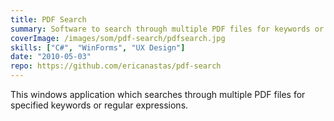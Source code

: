 ```yaml
---
title: PDF Search
summary: Software to search through multiple PDF files for keywords or regular expressions
coverImage: /images/som/pdf-search/pdfsearch.jpg
skills: ["C#", "WinForms", "UX Design"]
date: "2010-05-03"
repo: https://github.com/ericanastas/pdf-search
---
```


This windows application which searches through multiple PDF files for specified keywords or regular expressions.
